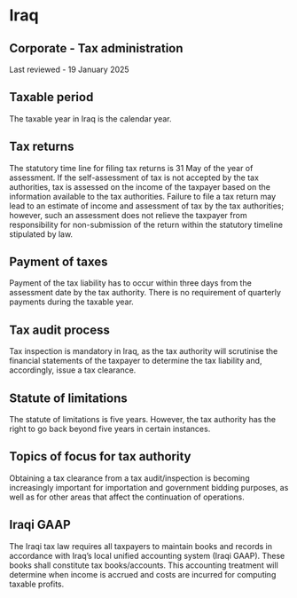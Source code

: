 # Iraq
## Corporate - Tax administration
Last reviewed - 19 January 2025
## Taxable period
The taxable year in Iraq is the calendar year.
## Tax returns
The statutory time line for filing tax returns is 31 May of the year of assessment. If the self-assessment of tax is not accepted by the tax authorities, tax is assessed on the income of the taxpayer based on the information available to the tax authorities.
Failure to file a tax return may lead to an estimate of income and assessment of tax by the tax authorities; however, such an assessment does not relieve the taxpayer from responsibility for non-submission of the return within the statutory timeline stipulated by law.
## Payment of taxes
Payment of the tax liability has to occur within three days from the assessment date by the tax authority. There is no requirement of quarterly payments during the taxable year.
## Tax audit process
Tax inspection is mandatory in Iraq, as the tax authority will scrutinise the financial statements of the taxpayer to determine the tax liability and, accordingly, issue a tax clearance.
## Statute of limitations
The statute of limitations is five years. However, the tax authority has the right to go back beyond five years in certain instances.
## Topics of focus for tax authority
Obtaining a tax clearance from a tax audit/inspection is becoming increasingly important for importation and government bidding purposes, as well as for other areas that affect the continuation of operations.
## Iraqi GAAP
The Iraqi tax law requires all taxpayers to maintain books and records in accordance with Iraq’s local unified accounting system (Iraqi GAAP).
These books shall constitute tax books/accounts. This accounting treatment will determine when income is accrued and costs are incurred for computing taxable profits.
